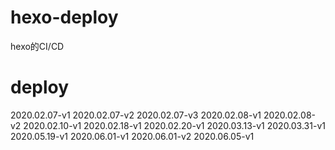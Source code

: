 # hexo-deploy
hexo的CI/CD

# deploy
2020.02.07-v1
2020.02.07-v2
2020.02.07-v3
2020.02.08-v1
2020.02.08-v2
2020.02.10-v1
2020.02.18-v1
2020.02.20-v1
2020.03.13-v1
2020.03.31-v1
2020.05.19-v1
2020.06.01-v1
2020.06.01-v2
2020.06.05-v1
